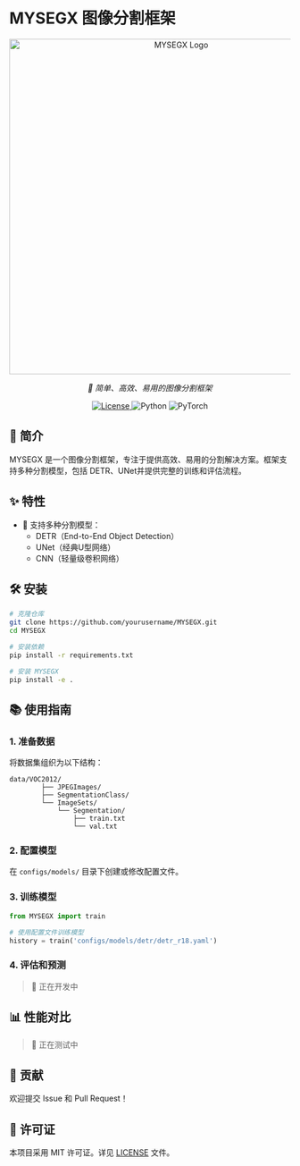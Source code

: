 # MYSEGX 图像分割框架

<div align="center">
    <img src="assets/logo.png" alt="MYSEGX Logo" width="600"/>
    <p>
        <em>🚀 简单、高效、易用的图像分割框架</em>
    </p>
    <p>
        <a href="LICENSE">
            <img alt="License" src="https://img.shields.io/badge/license-MIT-blue.svg"/>
        </a>
        <img alt="Python" src="https://img.shields.io/badge/python-3.7%2B-blue"/>
        <img alt="PyTorch" src="https://img.shields.io/badge/PyTorch-1.7%2B-orange"/>
    </p>
</div>

## 📌 简介

MYSEGX 是一个图像分割框架，专注于提供高效、易用的分割解决方案。框架支持多种分割模型，包括 DETR、UNet并提供完整的训练和评估流程。

## ✨ 特性

- 🎯 支持多种分割模型：
  - DETR（End-to-End Object Detection）
  - UNet（经典U型网络）
  - CNN（轻量级卷积网络）

## 🛠️ 安装

```bash
# 克隆仓库
git clone https://github.com/yourusername/MYSEGX.git
cd MYSEGX

# 安装依赖
pip install -r requirements.txt

# 安装 MYSEGX
pip install -e .
```

## 📚 使用指南

### 1. 准备数据
将数据集组织为以下结构：
```
data/VOC2012/
        ├── JPEGImages/
        ├── SegmentationClass/
        └── ImageSets/
            └── Segmentation/
                ├── train.txt
                └── val.txt
```

### 2. 配置模型
在 `configs/models/` 目录下创建或修改配置文件。

### 3. 训练模型
```python
from MYSEGX import train

# 使用配置文件训练模型
history = train('configs/models/detr/detr_r18.yaml')
```

### 4. 评估和预测
> 🚧 正在开发中

## 📊 性能对比
> 🚧 正在测试中

## 🤝 贡献

欢迎提交 Issue 和 Pull Request！

## 📄 许可证

本项目采用 MIT 许可证。详见 [LICENSE](LICENSE) 文件。